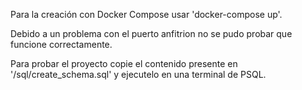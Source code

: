 Para la creación con Docker Compose usar 'docker-compose up'.

Debido a un problema con el puerto anfitrion no se pudo probar que funcione correctamente.

Para probar el proyecto copie el contenido presente en '/sql/create_schema.sql' y ejecutelo en una terminal de PSQL.